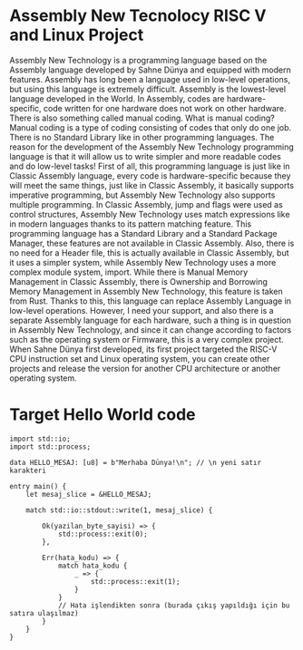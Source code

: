 # Assembly New Tecnolocy RISC V and Linux Project
Assembly New Technology is a programming language based on the Assembly language developed by Sahne Dünya and equipped with modern features. Assembly has long been a language used in low-level operations, but using this language is extremely difficult. Assembly is the lowest-level language developed in the World. In Assembly, codes are hardware-specific, code written for one hardware does not work on other hardware. There is also something called manual coding. What is manual coding? Manual coding is a type of coding consisting of codes that only do one job. There is no Standard Library like in other programming languages. The reason for the development of the Assembly New Technology programming language is that it will allow us to write simpler and more readable codes and do low-level tasks! First of all, this programming language is just like in Classic Assembly language, every code is hardware-specific because they will meet the same things, just like in Classic Assembly, it basically supports imperative programming, but Assembly New Technology also supports multiple programming. In Classic Assembly, jump and flags were used as control structures, Assembly New Technology uses match expressions like in modern languages ​​thanks to its pattern matching feature. This programming language has a Standard Library and a Standard Package Manager, these features are not available in Classic Assembly. Also, there is no need for a Header file, this is actually available in Classic Assembly, but it uses a simpler system, while Assembly New Technology uses a more complex module system, import. While there is Manual Memory Management in Classic Assembly, there is Ownership and Borrowing Memory Management in Assembly New Technology, this feature is taken from Rust. Thanks to this, this language can replace Assembly Language in low-level operations. However, I need your support, and also there is a separate Assembly language for each hardware, such a thing is in question in Assembly New Technology, and since it can change according to factors such as the operating system or Firmware, this is a very complex project. When Sahne Dünya first developed, its first project targeted the RISC-V CPU instruction set and Linux operating system, you can create other projects and release the version for another CPU architecture or another operating system.

# Target Hello World code
```
import std::io;
import std::process;

data HELLO_MESAJ: [u8] = b"Merhaba Dünya!\n"; // \n yeni satır karakteri

entry main() {
    let mesaj_slice = &HELLO_MESAJ;

    match std::io::stdout::write(1, mesaj_slice) {

        Ok(yazilan_byte_sayisi) => {
            std::process::exit(0);
        },

        Err(hata_kodu) => {
            match hata_kodu {
                _ => {
                    std::process::exit(1);
                }
            }
            // Hata işlendikten sonra (burada çıkış yapıldığı için bu satıra ulaşılmaz)
        }
    }
}
